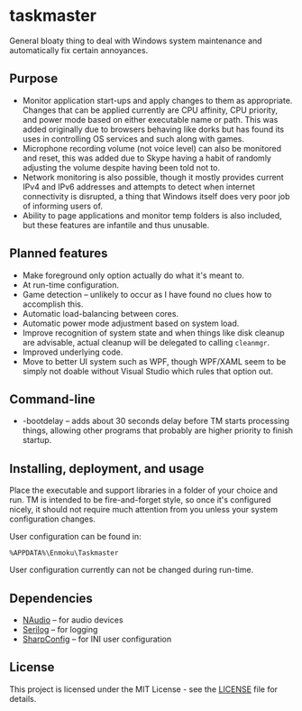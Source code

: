 # taskmaster

General bloaty thing to deal with Windows system maintenance and automatically fix certain annoyances.

## Purpose

* Monitor application start-ups and apply changes to them as appropriate.
Changes that can be applied currently are CPU affinity, CPU priority, and power mode based on either executable name or path.
This was added originally due to browsers behaving like dorks but has found its uses in controlling OS services and such along with games.
* Microphone recording volume (not voice level) can also be monitored and reset,
this was added due to Skype having a habit of randomly adjusting the volume despite having been told not to.
* Network monitoring is also possible, though it mostly provides current IPv4 and IPv6 addresses and attempts to detect when internet connectivity is disrupted,
a thing that Windows itself does very poor job of informing users of.
* Ability to page applications and monitor temp folders is also included, but these features are infantile and thus unusable.

## Planned features

* Make foreground only option actually do what it's meant to.
* At run-time configuration.
* Game detection – unlikely to occur as I have found no clues how to accomplish this.
* Automatic load-balancing between cores.
* Automatic power mode adjustment based on system load.
* Improve recognition of system state and when things like disk cleanup are advisable, actual cleanup will be delegated to calling `cleanmgr`.
* Improved underlying code.
* Move to better UI system such as WPF, though WPF/XAML seem to be simply not doable without Visual Studio which rules that option out.

## Command-line

* -bootdelay – adds about 30 seconds delay before TM starts processing things, allowing other programs that probably are higher priority to finish startup.

## Installing, deployment, and usage

Place the executable and support libraries in a folder of your choice and run.
TM is intended to be fire-and-forget style, so once it's configured nicely, it should not require much attention from you unless your system configuration changes.

User configuration can be found in:
```
%APPDATA%\Enmoku\Taskmaster
```

User configuration currently can not be changed during run-time.

## Dependencies

* [NAudio](https://github.com/naudio/NAudio) – for audio devices
* [Serilog](https://github.com/serilog/serilog) – for logging
* [SharpConfig](https://github.com/cemdervis/SharpConfig) – for INI user configuration

## License

This project is licensed under the MIT License - see the [LICENSE](LICENSE) file for details.
